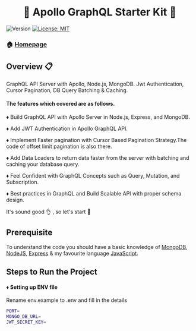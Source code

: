 <h1 align="center"> 🚀 Apollo GraphQL Starter Kit 🚀 </h1>
<p>
  <img alt="Version" src="https://img.shields.io/badge/version-1.0.0-blue.svg?cacheSeconds=2592000" />
<!--     <img alt="Version" src="https://img.shields.io/badge/build-passing-brightgreen" /> -->
  <a href="#" target="_blank">
    <img alt="License: MIT" src="https://img.shields.io/badge/License-MIT-yellow.svg" />
  </a>
</p>

### 🏠 [Homepage](https://github.com/syed-afzal/apollo_graphql_starter_kit)

## Overview :clipboard:

GraphQL API Server with Apollo, Node.js, MongoDB. Jwt Authentication, Cursor Pagination, DB Query Batching & Caching.

#### The features which covered are as follows.

♦ Build GraphQL API with Apollo Server in Node.js, Express, and MongoDB.

♦ Add JWT Authentication in Apollo GraphQL API.

♦ Implement Faster pagination with Cursor Based Pagination Strategy.The code of offset limit pagination is also there.

♦ Add Data Loaders to return data faster from the server with batching and caching your database query.

♦ Feel Confident with GraphQL Concepts such as Query, Mutation, and Subscription.

♦ Best practices in GraphQL and Build Scalable API with proper schema design.

It's sound good  :ok_hand: , so let's start :runner:

## Prerequisite

To understand the code you should have a basic knowledge of [MongoDB](https://www.mongodb.com/), [NodeJS](https://nodejs.org/), 
[Express](https://expressjs.com/) & my favourite language [JavaScript](https://developer.mozilla.org/en-US/docs/Web/JavaScript).

## Steps to Run the Project

#### ♦ Setting up ENV file

Rename env.example to .env and fill in the details

```bash
PORT=
MONGO_DB_URL=
JWT_SECRET_KEY=
```
